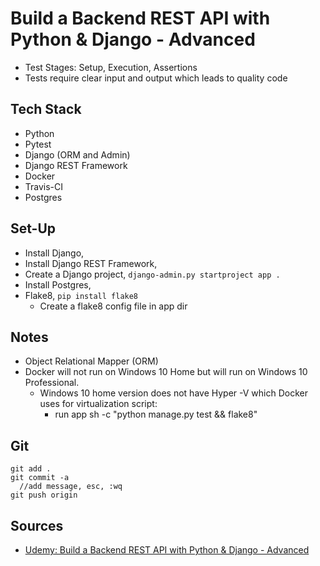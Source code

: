 # Build a Backend REST API with Python & Django - Advanced


- Test Stages: Setup, Execution, Assertions
- Tests require clear input and output which leads to quality code


## Tech Stack

- Python
- Pytest
- Django (ORM and Admin)
- Django REST Framework
- Docker
- Travis-CI
- Postgres


## Set-Up

- Install Django,
- Install Django REST Framework,
- Create a Django project, `django-admin.py startproject app . `
- Install Postgres,
- Flake8, `pip install flake8`
   - Create a flake8 config file in app dir

## Notes

- Object Relational Mapper (ORM)
- Docker will not run on Windows 10 Home but will run on Windows 10 Professional. 
  - Windows 10 home version does not have Hyper -V which Docker uses for virtualization
  script: 
    - run app sh -c "python manage.py test && flake8"
    
    
    
## Git

```
git add .
git commit -a
  //add message, esc, :wq
git push origin
```


## Sources

- [Udemy: Build a Backend REST API with Python & Django - Advanced](https://www.udemy.com/django-python-advanced/)
